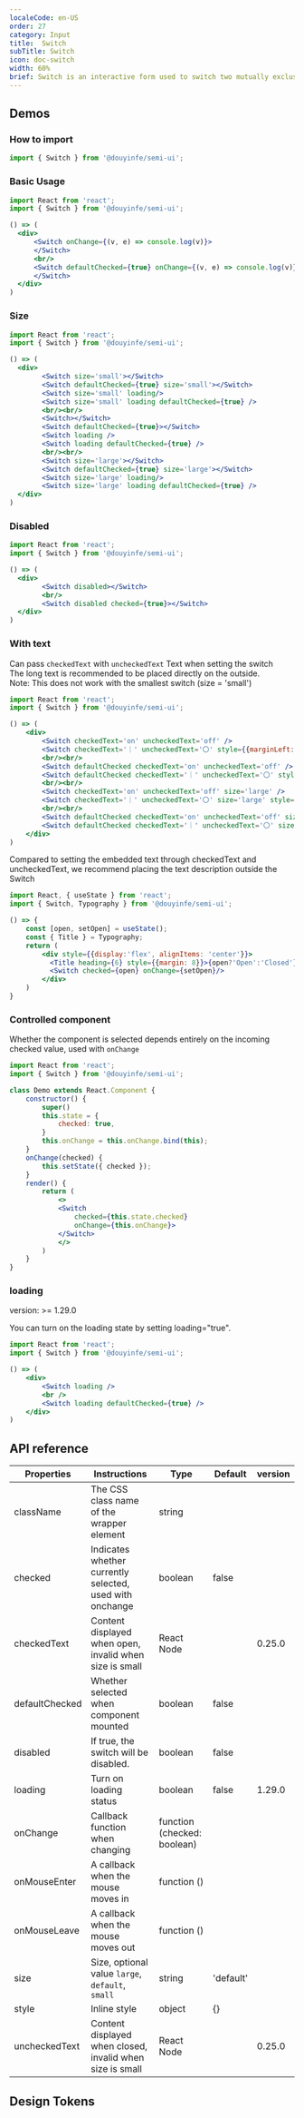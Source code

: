```yaml
---
localeCode: en-US
order: 27
category: Input
title:  Switch
subTitle: Switch
icon: doc-switch
width: 60%
brief: Switch is an interactive form used to switch two mutually exclusive states.
---
```


## Demos
### How to import

```jsx import
import { Switch } from '@douyinfe/semi-ui';
```
### Basic Usage

```jsx live=true
import React from 'react';
import { Switch } from '@douyinfe/semi-ui';

() => (
  <div>
      <Switch onChange={(v, e) => console.log(v)}>
      </Switch>
      <br/>
      <Switch defaultChecked={true} onChange={(v, e) => console.log(v)}>
      </Switch>
  </div>
)
```

### Size

```jsx live=true
import React from 'react';
import { Switch } from '@douyinfe/semi-ui';

() => (
  <div>
        <Switch size='small'></Switch>
        <Switch defaultChecked={true} size='small'></Switch>
        <Switch size='small' loading/>
        <Switch size='small' loading defaultChecked={true} />
        <br/><br/>
        <Switch></Switch>
        <Switch defaultChecked={true}></Switch>
        <Switch loading />
        <Switch loading defaultChecked={true} />
        <br/><br/>
        <Switch size='large'></Switch>
        <Switch defaultChecked={true} size='large'></Switch>
        <Switch size='large' loading/>
        <Switch size='large' loading defaultChecked={true} />
  </div>
)
```

### Disabled

```jsx live=true
import React from 'react';
import { Switch } from '@douyinfe/semi-ui';

() => (
  <div>
        <Switch disabled></Switch>
        <br/>
        <Switch disabled checked={true}></Switch>
  </div>
)
```

### With text

Can pass `checkedText` with `uncheckedText` Text when setting the switch  
The long text is recommended to be placed directly on the outside.  
Note: This does not work with the smallest switch (size = 'small')

```jsx live=true
import React from 'react';
import { Switch } from '@douyinfe/semi-ui';

() => (
    <div>
        <Switch checkedText='on' uncheckedText='off' />
        <Switch checkedText='｜' uncheckedText='〇' style={{marginLeft:5}}/>
        <br/><br/>
        <Switch defaultChecked checkedText='on' uncheckedText='off' />
        <Switch defaultChecked checkedText='｜' uncheckedText='〇' style={{marginLeft:5}}/>
        <br/><br/>
        <Switch checkedText='on' uncheckedText='off' size='large' />
        <Switch checkedText='｜' uncheckedText='〇' size='large' style={{marginLeft:5}}/>
        <br/><br/>
        <Switch defaultChecked checkedText='on' uncheckedText='off' size='large' />
        <Switch defaultChecked checkedText='｜' uncheckedText='〇' size='large' style={{marginLeft:5}}/>
    </div>
)
```

Compared to setting the embedded text through checkedText and uncheckedText, we recommend placing the text description outside the Switch
```jsx live=true
import React, { useState } from 'react';
import { Switch, Typography } from '@douyinfe/semi-ui';

() => {
    const [open, setOpen] = useState();
    const { Title } = Typography;
    return (
        <div style={{display:'flex', alignItems: 'center'}}>
          <Title heading={6} style={{margin: 8}}>{open?'Open':'Closed'}</Title>
          <Switch checked={open} onChange={setOpen}/>
        </div>
    )
}
```

### Controlled component

Whether the component is selected depends entirely on the incoming checked value, used with `onChange`

```jsx live=true
import React from 'react';
import { Switch } from '@douyinfe/semi-ui';

class Demo extends React.Component {
    constructor() {
        super()
        this.state = {
            checked: true,
        }
        this.onChange = this.onChange.bind(this);
    }
    onChange(checked) {
        this.setState({ checked });
    }
    render() {
        return (
            <>
            <Switch
                checked={this.state.checked}
                onChange={this.onChange}>
            </Switch>
            </>
        )
    }
}
```

### loading

version: >= 1.29.0

You can turn on the loading state by setting loading="true".

```jsx live=true
import React from 'react';
import { Switch } from '@douyinfe/semi-ui';

() => (
    <div>
        <Switch loading />
        <br />
        <Switch loading defaultChecked={true} />
    </div>
)
```

## API reference

| Properties     | Instructions                                              | Type                        | Default   | version|
| -------------- | --------------------------------------------------------- | --------------------------- | --------- | ------ |
| className      | The CSS class name of the wrapper element                 | string                      |           ||
| checked        | Indicates whether currently selected, used with onchange  | boolean                     | false     ||
| checkedText    | Content displayed when open, invalid when size is small   | React Node                  |           |0.25.0|
| defaultChecked | Whether selected when component mounted                   | boolean                     | false     ||
| disabled       | If true, the switch will be disabled.                     | boolean                     | false     ||
| loading        | Turn on loading status                                    | boolean                     | false     |1.29.0|
| onChange       | Callback function when changing                           | function (checked: boolean) |           ||
| onMouseEnter   | A callback when the mouse moves in                        | function ()                 |           ||
| onMouseLeave   | A callback when the mouse moves out                       | function ()                 |           ||
| size           | Size, optional value `large`, `default`, `small`          | string                      | 'default' ||
| style          | Inline style                                              | object                      | {}        ||
| uncheckedText  | Content displayed when closed, invalid when size is small | React Node                  |           |0.25.0|

## Design Tokens
<DesignToken/>